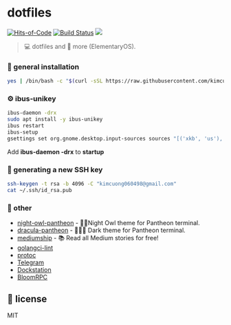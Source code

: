 # dotfiles

[![Hits-of-Code](https://hitsofcode.com/github/thekimcuong/dotfiles-for-linux)](https://hitsofcode.com/view/github/thekimcuong/dotfiles-for-linux)
[![Build Status](https://travis-ci.org/thekimcuong/dotfiles-for-linux.svg?branch=main)](https://travis-ci.org/thekimcuong/dotfiles-for-linux)
[![](https://img.shields.io/github/license/thekimcuong/dotfiles-for-linux.svg)](https://github.com/thekimcuong/dotfiles-for-linux/blob/main/LICENSE.md)

> 💻 dotfiles and 🚀 more (ElementaryOS).

### 🧰 general installation

```sh
yes | /bin/bash -c "$(curl -sSL https://raw.githubusercontent.com/kimcuong060498/dotfiles-for-linux/main/install.sh)"
```

### ⚙️ ibus-unikey

```sh
ibus-daemon -drx
sudo apt install -y ibus-unikey
ibus restart
ibus-setup
gsettings set org.gnome.desktop.input-sources sources "[('xkb', 'us'), ('ibus', 'Unikey')]"
```

Add **ibus-daemon -drx** to **startup**

### 🔑 generating a new SSH key

```sh
ssh-keygen -t rsa -b 4096 -C "kimcuong060498@gmail.com"
cat ~/.ssh/id_rsa.pub
```

### 💅 other

- [night-owl-pantheon](https://github.com/kimcuong060498/night-owl-pantheon) - 🌌🦉Night Owl theme for Pantheon terminal.
- [dracula-pantheon](https://github.com/kimcuong060498/dracula-pantheon) - 🧛🏻‍♂️ Dark theme for Pantheon terminal.
- [mediumship](https://github.com/swapagarwal/mediumship) - 📚 Read all Medium stories for free!
- [golangci-lint](https://golangci-lint.run/usage/integrations/)
- [protoc](http://google.github.io/proto-lens/installing-protoc.html)
- [Telegram](https://desktop.telegram.org/)
- [Dockstation](https://dockstation.io/)
- [BloomRPC](https://github.com/uw-labs/bloomrpc)

## 🔖 license

MIT
